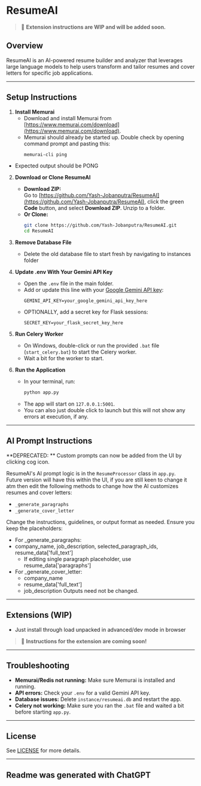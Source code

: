 # ResumeAI

> 🚧 **Extension instructions are WIP and will be added soon.**

## Overview

ResumeAI is an AI-powered resume builder and analyzer that leverages large language models to help users transform and tailor resumes and cover letters for specific job applications.

---

## Setup Instructions

1. **Install Memurai**
   - Download and install Memurai from [https://www.memurai.com/download](https://www.memurai.com/download).
   - Memurai should already be started up. Double check by opening command prompt and pasting this:
     ```sh
     memurai-cli ping
     ```
  - Expected output should be PONG
     

2. **Download or Clone ResumeAI**
   - **Download ZIP:**  
     Go to [https://github.com/Yash-Jobanputra/ResumeAI](https://github.com/Yash-Jobanputra/ResumeAI), click the green **Code** button, and select **Download ZIP**. Unzip to a folder.
   - **Or Clone:**  
     ```sh
     git clone https://github.com/Yash-Jobanputra/ResumeAI.git
     cd ResumeAI
     ```

3. **Remove Database File**
   - Delete the old database file to start fresh by navigating to instances folder

4. **Update .env With Your Gemini API Key**
   - Open the `.env` file in the main folder.
   - Add or update this line with your [Google Gemini API key](https://aistudio.google.com/app/apikey):
     ```
     GEMINI_API_KEY=your_google_gemini_api_key_here
     ```
   - OPTIONALLY, add a secret key for Flask sessions:
     ```
     SECRET_KEY=your_flask_secret_key_here
     ```

5. **Run Celery Worker**
   - On Windows, double-click or run the provided `.bat` file (`start_celery.bat`) to start the Celery worker.
   - Wait a bit for the worker to start.

6. **Run the Application**
   - In your terminal, run:
     ```sh
     python app.py
     ```
   - The app will start on `127.0.0.1:5001`.
   - You can also just double click to launch but this will not show any errors at execution, if any.

---

## AI Prompt Instructions
**DEPRECATED: ** Custom prompts can now be added from the UI by clicking cog icon.

ResumeAI's AI prompt logic is in the `ResumeProcessor` class in `app.py`.  
Future version will have this within the UI, if you are still keen to change it atm then edit the following methods to change how the AI customizes resumes and cover letters:

- `_generate_paragraphs`
- `_generate_cover_letter`


Change the instructions, guidelines, or output format as needed. Ensure you keep the placeholders:
 - For _generate_paragraphs:
  - company_name, job_description, selected_paragraph_ids, resume_data['full_text']
    - If editing single paragraph placeholder, use resume_data['paragraphs']
 - For _generate_cover_letter:
    - company_name
    - resume_data['full_text']
    - job_description
Outputs need not be changed. 

---

## Extensions (WIP)
- Just install through load unpacked in advanced/dev mode in browser
> 🚧 **Instructions for the extension are coming soon!**

---

## Troubleshooting

- **Memurai/Redis not running:** Make sure Memurai is installed and running.
- **API errors:** Check your `.env` for a valid Gemini API key.
- **Database issues:** Delete `instance/resumeai.db` and restart the app.
- **Celery not working:** Make sure you ran the `.bat` file and waited a bit before starting `app.py`.

---

## License

See [LICENSE](LICENSE) for more details.

---

**Readme was generated with  ChatGPT**
- 
